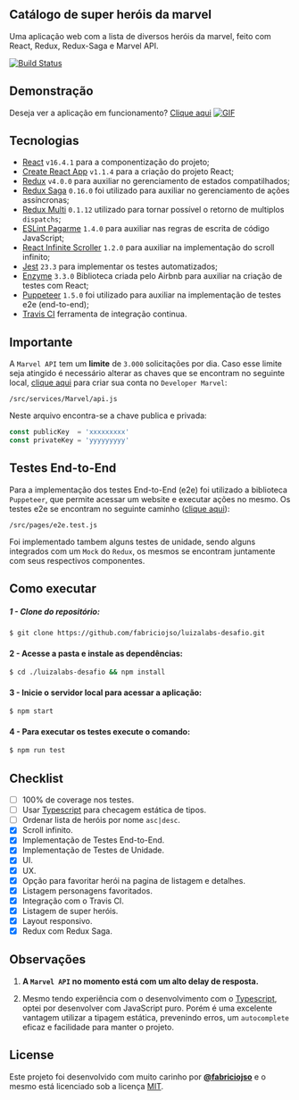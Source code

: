 ## Catálogo de super heróis da marvel
Uma aplicação web com a lista de diversos heróis da marvel, feito com React, Redux, Redux-Saga e Marvel API.

[![Build Status](https://travis-ci.com/fabriciojso/luizalabs-desafio.svg?token=3dZSp4x5xxwAqpKZDQTe&branch=master)](https://travis-ci.com/fabriciojso/luizalabs-desafio)

## Demonstração
Deseja ver a aplicação em funcionamento? [Clique aqui](https://fabriciojso.github.io/luizalabs-desafio/#/)
[![GIF](https://i.gyazo.com/b4bba2488184ebec38161d1799b973cc.gif)](https://fabriciojso.github.io/luizalabs-desafio/#/)

## Tecnologias
- [React](https://github.com/facebook/react/) `v16.4.1` para a componentização do projeto;
- [Create React App](https://github.com/facebook/create-react-app) `v1.1.4` para a criação do projeto React;
- [Redux](https://github.com/reduxjs/redux) `v4.0.0` para auxiliar no gerenciamento de estados compatilhados;
- [Redux Saga](https://github.com/redux-saga/redux-saga) `0.16.0` foi utilizado para auxiliar no gerenciamento de ações assíncronas;
- [Redux Multi](https://github.com/ashaffer/redux-multi) `0.1.12` utilizado para tornar possível o retorno de multiplos `dispatchs`;
- [ESLint Pagarme](https://github.com/pagarme/react-style-guide) `1.4.0` para auxiliar nas regras de escrita de código JavaScript;
- [React Infinite Scroller](https://github.com/CassetteRocks/react-infinite-scroller) `1.2.0` para auxiliar na implementação do scroll infinito;
- [Jest](https://github.com/facebook/jest/) `23.3` para implementar os testes automatizados;
- [Enzyme](https://github.com/airbnb/enzyme) `3.3.0` Biblioteca criada pelo Airbnb para auxiliar na criação de testes com React;
- [Puppeteer](https://github.com/GoogleChrome/puppeteer) `1.5.0` foi utilizado para auxiliar na implementação de testes e2e (end-to-end);
- [Travis CI](https://travis-ci.com/fabriciojso/luizalabs-desafio) ferramenta de integração continua.

## Importante
A `Marvel API` tem um **limite** de `3.000` solicitações por dia. Caso esse limite seja atingido é necessário alterar as chaves que se encontram no seguinte local, [clique aqui](https://www.marvel.com/signin?referer=https%3A%2F%2Fdeveloper.marvel.com%2Faccount) para criar sua conta no `Developer Marvel`:
```
/src/services/Marvel/api.js
```
Neste arquivo encontra-se a chave publica e privada:
```js
const publicKey  = 'xxxxxxxxx'
const privateKey = 'yyyyyyyyy'
```

## Testes End-to-End
Para a implementação dos testes End-to-End (e2e) foi utilizado a biblioteca `Puppeteer`, que permite acessar um website e executar ações no mesmo. Os testes e2e se encontram no seguinte caminho ([clique aqui](https://github.com/fabriciojso/luizalabs-desafio/blob/master/src/pages/e2e.test.js)):
```
/src/pages/e2e.test.js
```

Foi implementado tambem alguns testes de unidade, sendo alguns integrados com um `Mock` do `Redux`, os mesmos se encontram juntamente com seus respectivos componentes.

## Como executar
##### 1 - Clone do repositório:
```bash
$ git clone https://github.com/fabriciojso/luizalabs-desafio.git
```

#### 2 - Acesse a pasta e instale as dependências:
```bash
$ cd ./luizalabs-desafio && npm install
```

#### 3 - Inicie o servidor local para acessar a aplicação:
```bash
$ npm start
```

#### 4 - Para executar os testes execute o comando:
```bash
$ npm run test
```

## Checklist

- [ ] 100% de coverage nos testes.
- [ ] Usar [Typescript](https://www.typescriptlang.org/) para checagem estática de tipos.
- [ ] Ordenar lista de heróis por nome `asc|desc`.
- [x] Scroll infinito.
- [x] Implementação de Testes End-to-End.
- [x] Implementação de Testes de Unidade.
- [x] UI.
- [x] UX.
- [x] Opção para favoritar herói na pagina de listagem e detalhes.
- [x] Listagem personagens favoritados.
- [x] Integração com o Travis CI.
- [x] Listagem de super heróis.
- [x] Layout responsivo.
- [x] Redux com Redux Saga.

## Observações
1.  **A `Marvel API` no momento está com um alto delay de resposta.**

2.  Mesmo tendo experiência com o desenvolvimento com o [Typescript](https://www.typescriptlang.org/), optei por desenvolver com JavaScript puro. Porém é uma excelente vantagem utilizar a tipagem estática, prevenindo erros, um `autocomplete` eficaz e facilidade para manter o projeto.

## License
Este projeto foi desenvolvido com muito carinho por **[@fabriciojso](https://github.com/fabriciojso)** e o mesmo está licenciado sob a licença [MIT](https://opensource.org/licenses/MIT).